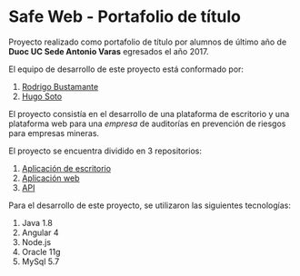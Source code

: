 # Safe Web - Portafolio de título

Proyecto realizado como portafolio de título por alumnos de último año de **Duoc UC Sede Antonio Varas** egresados el año 2017.

El equipo de desarrollo de este proyecto está conformado por:

1. [Rodrigo Bustamante](https://github.com/rodrigobustamante)
2. [Hugo Soto](https://github.com/hsorellana)

El proyecto consistía en el desarrollo de una plataforma de escritorio y una plataforma web para una *empresa* de auditorías en prevención de riesgos para empresas mineras.

El proyecto se encuentra dividido en 3 repositorios:

1. [Aplicación de escritorio](https://github.com/hsorellana)
2. [Aplicación web](https://github.com/rodrigobustamante)
3. [API](https://github.com/hsorellana)

Para el desarrollo de este proyecto, se utilizaron las siguientes tecnologías:

1. Java 1.8
2. Angular 4
3. Node.js
4. Oracle 11g
5. MySql 5.7

